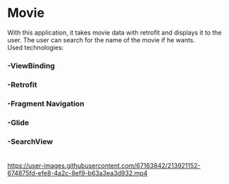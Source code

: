 # Movie
With this application, it takes movie data with retrofit and displays it to the user. The user can search for the name of the movie if he wants.<br>
Used technologies:<br>
### -ViewBinding<br>
### -Retrofit<br>
### -Fragment Navigation<br>
### -Glide<br>
### -SearchView<br><br>

https://user-images.githubusercontent.com/67163842/213921152-674875fd-efe8-4a2c-8ef9-b63a3ea3d932.mp4

